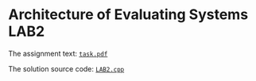 # Architecture of Evaluating Systems LAB2

The assignment text: [`task.pdf`](./task.pdf)

The solution source code: [`LAB2.cpp`](./LAB2.cpp)